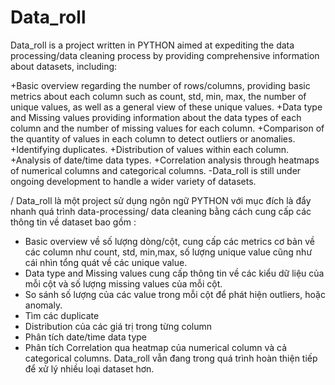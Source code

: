 # Data_roll
Data_roll is a project written in PYTHON aimed at expediting the data processing/data cleaning process by providing comprehensive information about datasets, including:

+Basic overview regarding the number of rows/columns, providing basic metrics about each column such as count, std, min, max, the number of unique values, as well as a general view of these unique values.
+Data type and Missing values providing information about the data types of each column and the number of missing values for each column.
+Comparison of the quantity of values in each column to detect outliers or anomalies.
+Identifying duplicates.
+Distribution of values within each column.
+Analysis of date/time data types.
+Correlation analysis through heatmaps of numerical columns and categorical columns.
-Data_roll is still under ongoing development to handle a wider variety of datasets.

/
Data_roll là một project sử dụng ngôn ngữ PYTHON với mục đích là đẩy nhanh quá trình data-processing/ data cleaning bằng cách cung cấp các thông tin về dataset bao gồm : 
+ Basic overview về số lượng dòng/cột, cung cấp các metrics cơ bản về các column như count, std, min,max, số lượng unique value cũng như cái nhìn tổng quát về các unique value.
+ Data type and Missing values cung cấp thông tin về các kiểu dữ liệu của mỗi cột và số lượng missing values của mỗi cột.
+ So sánh số lượng của các value trong mỗi cột để phát hiện outliers, hoặc anomaly.
+ Tìm các duplicate
+ Distribution của các giá trị trong từng column
+ Phân tích date/time data type
+  Phân tích Correlation qua heatmap của numerical column và cả categorical columns.
  Data_roll vẫn đang trong quá trình hoàn thiện tiếp để xử lý nhiều loại dataset hơn.
